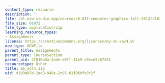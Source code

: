 ```yaml
---
content_type: resource
description: ''
file: /ol-ocw-studio-app/courses/6-837-computer-graphics-fall-2012/d183ab7d2ad8946e2c9501f860fc0c2f_a5_soln.zip
file_size: 66972
file_type: application/zip
learning_resource_types:
- Assignments
license: https://creativecommons.org/licenses/by-nc-sa/4.0/
ocw_type: OCWFile
parent_title: Assignments
parent_type: CourseSection
parent_uid: 2f610a3a-4ade-e0ff-11e9-c0ece5c872d3
resourcetype: Other
title: a5_soln.zip
uid: d183ab7d-2ad8-946e-2c95-01f860fc0c2f
---
```

